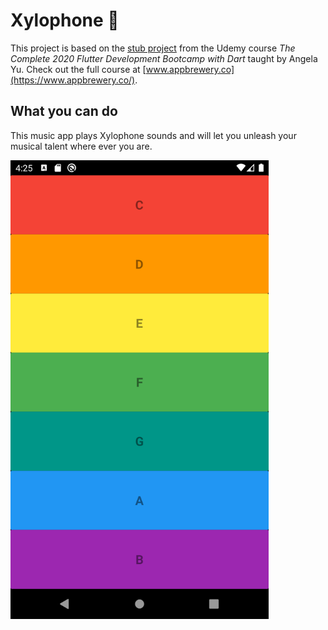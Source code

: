 # Xylophone 🎹

This project is based on the [stub project](https://github.com/londonappbrewery/xylophone-flutter) from the Udemy course *The Complete 2020 Flutter Development Bootcamp with Dart* taught by Angela Yu. Check out the full course at [www.appbrewery.co](https://www.appbrewery.co/).

## What you can do

This music app plays Xylophone sounds and will let you unleash your musical talent where ever you are. 

<img src="https://github.com/Stevemaster92/flutter-xylophone/blob/master/images/xylophone.png" alt="xylophone" height="734"/>

